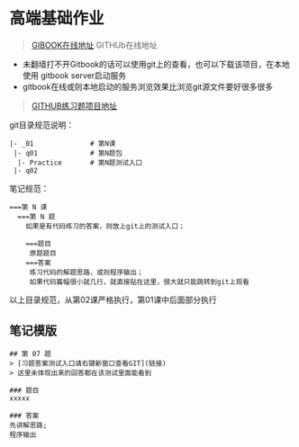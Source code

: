 # 高端基础作业[](https://github.com/zq99299/hp-note/blob/master/SUMMARY.md)

> [GIBOOK在线地址](https://zq99299.gitbooks.io/hp-note/content/chapter/java_height_base/practice/)
> GITHUb在线地址
>
   - 未翻墙打不开Gitbook的话可以使用git上的查看，也可以下载该项目，在本地使用 gitbook server启动服务
   -  gitbook在线或则本地启动的服务浏览效果比浏览git源文件要好很多很多
>
> [GITHUB练习题项目地址](https://github.com/zq99299/newstudy)

git目录规范说明：
```
|- _01              # 第N课
 |- q01             # 第N题包
  |- Practice       # 第N题测试入口 
 |- q02

```

笔记规范：
```
===第 N 课
  ===第 N 题
    如果是有代码练习的答案，则放上git上的测试入口；
    
    ===题目
     原题题目
    ===答案
     练习代码的解题思路，或则程序输出；
     如果代码篇幅很小就几行，就直接贴在这里，很大就只能跳转到git上观看

```

以上目录规范，从第02课严格执行，第01课中后面部分执行


## 笔记模版
```
## 第 07 题
> [习题答案测试入口请右键新窗口查看GIT](链接)
> 这里未体现出来的回答都在该测试里面能看到

### 题目
xxxxx

### 答案
先讲解思路;
程序输出

```